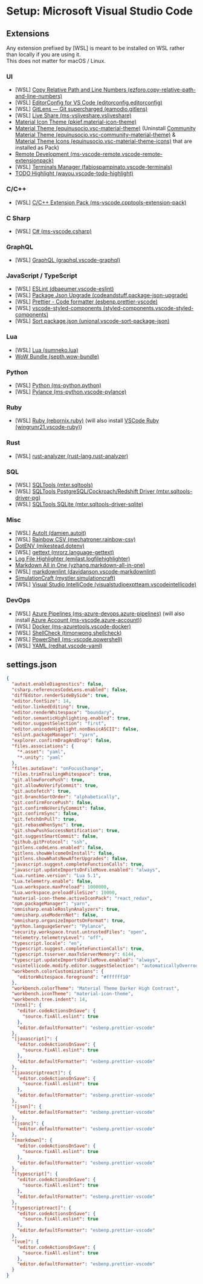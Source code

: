 # Setup: Microsoft Visual Studio Code

## Extensions

Any extension prefixed by \[WSL] is meant to be installed on WSL rather than locally if you are using it.\
This does not matter for macOS / Linux.

### UI

- \[WSL] [Copy Relative Path and Line Numbers (ezforo.copy-relative-path-and-line-numbers)](https://marketplace.visualstudio.com/items?itemName=ezforo.copy-relative-path-and-line-numbers)
- \[WSL] [EditorConfig for VS Code (editorconfig.editorconfig)](https://marketplace.visualstudio.com/items?itemName=EditorConfig.EditorConfig)
- \[WSL] [GitLens — Git supercharged (eamodio.gitlens)](https://marketplace.visualstudio.com/items?itemName=eamodio.gitlens)
- \[WSL] [Live Share (ms-vsliveshare.vsliveshare)](https://marketplace.visualstudio.com/items?itemName=ms-vsliveshare.vsliveshare)
- [Material Icon Theme (pkief.material-icon-theme)](https://marketplace.visualstudio.com/items?itemName=PKief.material-icon-theme)
- [Material Theme (equinusocio.vsc-material-theme)](https://marketplace.visualstudio.com/items?itemName=Equinusocio.vsc-material-theme) (Uninstall [Community Material Theme (equinusocio.vsc-community-material-theme)](https://marketplace.visualstudio.com/items?itemName=Equinusocio.vsc-community-material-theme) & [Material Theme Icons (equinusocio.vsc-material-theme-icons)](https://marketplace.visualstudio.com/items?itemName=Equinusocio.vsc-material-theme-icons) that are installed as Pack)
- [Remote Development (ms-vscode-remote.vscode-remote-extensionpack)](https://marketplace.visualstudio.com/items?itemName=ms-vscode-remote.vscode-remote-extensionpack)
- \[WSL] [Terminals Manager (fabiospampinato.vscode-terminals)](https://marketplace.visualstudio.com/items?itemName=fabiospampinato.vscode-terminals)
- [TODO Highlight (wayou.vscode-todo-highlight)](https://marketplace.visualstudio.com/items?itemName=wayou.vscode-todo-highlight)

### C/C++

- \[WSL] [C/C++ Extension Pack (ms-vscode.cpptools-extension-pack)](https://marketplace.visualstudio.com/items?itemName=ms-vscode.cpptools-extension-pack)

### C Sharp

- \[WSL] [C# (ms-vscode.csharp)](https://marketplace.visualstudio.com/items?itemName=ms-vscode.csharp)

### GraphQL

- \[WSL] [GraphQL (graphql.vscode-graphql)](https://marketplace.visualstudio.com/items?itemName=GraphQL.vscode-graphql)

### JavaScript / TypeScript

- \[WSL] [ESLint (dbaeumer.vscode-eslint)](https://marketplace.visualstudio.com/items?itemName=dbaeumer.vscode-eslint)
- \[WSL] [Package Json Upgrade (codeandstuff.package-json-upgrade)](https://marketplace.visualstudio.com/items?itemName=codeandstuff.package-json-upgrade)
- \[WSL] [Prettier - Code formatter (esbenp.prettier-vscode)](https://marketplace.visualstudio.com/items?itemName=esbenp.prettier-vscode)
- \[WSL] [vscode-styled-components (styled-components.vscode-styled-components)](https://marketplace.visualstudio.com/items?itemName=styled-components.vscode-styled-components)
- \[WSL] [Sort package.json (unional.vscode-sort-package-json)](https://marketplace.visualstudio.com/items?itemName=unional.vscode-sort-package-json)

### Lua

- \[WSL] [Lua (sumneko.lua)](https://marketplace.visualstudio.com/items?itemName=sumneko.lua)
- [WoW Bundle (septh.wow-bundle)](https://marketplace.visualstudio.com/items?itemName=Septh.wow-bundle)

### Python

- \[WSL] [Python (ms-python.python)](https://marketplace.visualstudio.com/items?itemName=ms-python.python)
- \[WSL] [Pylance (ms-python.vscode-pylance)](https://marketplace.visualstudio.com/items?itemName=ms-python.vscode-pylance)

### Ruby

- \[WSL] [Ruby (rebornix.ruby)](https://marketplace.visualstudio.com/items?itemName=rebornix.Ruby) (will also install [VSCode Ruby (wingrunr21.vscode-ruby)](https://marketplace.visualstudio.com/items?itemName=wingrunr21.vscode-ruby))

### Rust

- \[WSL] [rust-analyzer (rust-lang.rust-analyzer)](https://marketplace.visualstudio.com/items?itemName=rust-lang.rust-analyzer)

### SQL

- \[WSL] [SQLTools (mtxr.sqltools)](https://marketplace.visualstudio.com/items?itemName=mtxr.sqltools)
- \[WSL] [SQLTools PostgreSQL/Cockroach/Redshift Driver (mtxr.sqltools-driver-pg)](https://marketplace.visualstudio.com/items?itemName=mtxr.sqltools-driver-pg)
- \[WSL] [SQLTools SQLite (mtxr.sqltools-driver-sqlite)](https://marketplace.visualstudio.com/items?itemName=mtxr.sqltools-driver-sqlite)

### Misc

- \[WSL] [AutoIt (damien.autoit)](https://marketplace.visualstudio.com/items?itemName=Damien.autoit)
- \[WSL] [Rainbow CSV (mechatroner.rainbow-csv)](https://marketplace.visualstudio.com/items?itemName=mechatroner.rainbow-csv)
- [DotENV (mikestead.dotenv)](https://marketplace.visualstudio.com/items?itemName=mikestead.dotenv)
- \[WSL] [gettext (mrorz.language-gettext)](https://marketplace.visualstudio.com/items?itemName=mrorz.language-gettext)
- [Log File Highlighter (emilast.logfilehighlighter)](https://marketplace.visualstudio.com/items?itemName=emilast.LogFileHighlighter)
- [Markdown All in One (yzhang.markdown-all-in-one)](https://marketplace.visualstudio.com/items?itemName=yzhang.markdown-all-in-one)
- \[WSL] [markdownlint (davidanson.vscode-markdownlint)](https://marketplace.visualstudio.com/items?itemName=DavidAnson.vscode-markdownlint)
- [SimulationCraft (mystler.simulationcraft)](https://marketplace.visualstudio.com/items?itemName=Mystler.simulationcraft)
- \[WSL] [Visual Studio IntelliCode (visualstudioexptteam.vscodeintellicode)](https://marketplace.visualstudio.com/items?itemName=VisualStudioExptTeam.vscodeintellicode)

### DevOps

- \[WSL] [Azure Pipelines (ms-azure-devops.azure-pipelines)](https://marketplace.visualstudio.com/items?itemName=ms-azure-devops.azure-pipelines) (will also install [Azure Account (ms-vscode.azure-account)](https://marketplace.visualstudio.com/items?itemName=ms-vscode.azure-account))
- \[WSL] [Docker (ms-azuretools.vscode-docker)](https://marketplace.visualstudio.com/items?itemName=ms-azuretools.vscode-docker)
- \[WSL] [ShellCheck (timonwong.shellcheck)](https://marketplace.visualstudio.com/items?itemName=timonwong.shellcheck)
- \[WSL] [PowerShell (ms-vscode.powershell)](https://marketplace.visualstudio.com/items?itemName=ms-vscode.PowerShell)
- \[WSL] [YAML (redhat.vscode-yaml)](https://marketplace.visualstudio.com/items?itemName=redhat.vscode-yaml)

## settings.json

```json
{
  "autoit.enableDiagnostics": false,
  "csharp.referencesCodeLens.enabled": false,
  "diffEditor.renderSideBySide": true,
  "editor.fontSize": 14,
  "editor.linkedEditing": true,
  "editor.renderWhitespace": "boundary",
  "editor.semanticHighlighting.enabled": true,
  "editor.suggestSelection": "first",
  "editor.unicodeHighlight.nonBasicASCII": false,
  "eslint.packageManager": "yarn",
  "explorer.confirmDragAndDrop": false,
  "files.associations": {
    "*.asset": "yaml",
    "*.unity": "yaml"
  },
  "files.autoSave": "onFocusChange",
  "files.trimTrailingWhitespace": true,
  "git.allowForcePush": true,
  "git.allowNoVerifyCommit": true,
  "git.autofetch": true,
  "git.branchSortOrder": "alphabetically",
  "git.confirmForcePush": false,
  "git.confirmNoVerifyCommit": false,
  "git.confirmSync": false,
  "git.fetchOnPull": true,
  "git.rebaseWhenSync": true,
  "git.showPushSuccessNotification": true,
  "git.suggestSmartCommit": false,
  "github.gitProtocol": "ssh",
  "gitlens.codeLens.enabled": false,
  "gitlens.showWelcomeOnInstall": false,
  "gitlens.showWhatsNewAfterUpgrades": false,
  "javascript.suggest.completeFunctionCalls": true,
  "javascript.updateImportsOnFileMove.enabled": "always",
  "Lua.runtime.version": "Lua 5.1",
  "Lua.telemetry.enable": false,
  "Lua.workspace.maxPreload": 1000000,
  "Lua.workspace.preloadFileSize": 10000,
  "material-icon-theme.activeIconPack": "react_redux",
  "npm.packageManager": "yarn",
  "omnisharp.enableRoslynAnalyzers": true,
  "omnisharp.useModernNet": false,
  "omnisharp.organizeImportsOnFormat": true,
  "python.languageServer": "Pylance",
  "security.workspace.trust.untrustedFiles": "open",
  "telemetry.telemetryLevel": "off",
  "typescript.locale": "en",
  "typescript.suggest.completeFunctionCalls": true,
  "typescript.tsserver.maxTsServerMemory": 6144,
  "typescript.updateImportsOnFileMove.enabled": "always",
  "vsintellicode.modify.editor.suggestSelection": "automaticallyOverrodeDefaultValue",
  "workbench.colorCustomizations": {
    "editorWhitespace.foreground": "#ffffff10"
  },
  "workbench.colorTheme": "Material Theme Darker High Contrast",
  "workbench.iconTheme": "material-icon-theme",
  "workbench.tree.indent": 14,
  "[html]": {
    "editor.codeActionsOnSave": {
      "source.fixAll.eslint": true
    },
    "editor.defaultFormatter": "esbenp.prettier-vscode"
  },
  "[javascript]": {
    "editor.codeActionsOnSave": {
      "source.fixAll.eslint": true
    },
    "editor.defaultFormatter": "esbenp.prettier-vscode"
  },
  "[javascriptreact]": {
    "editor.codeActionsOnSave": {
      "source.fixAll.eslint": true
    },
    "editor.defaultFormatter": "esbenp.prettier-vscode"
  },
  "[json]": {
    "editor.defaultFormatter": "esbenp.prettier-vscode"
  },
  "[jsonc]": {
    "editor.defaultFormatter": "esbenp.prettier-vscode"
  },
  "[markdown]": {
    "editor.codeActionsOnSave": {
      "source.fixAll.eslint": true
    },
    "editor.defaultFormatter": "esbenp.prettier-vscode"
  },
  "[typescript]": {
    "editor.codeActionsOnSave": {
      "source.fixAll.eslint": true
    },
    "editor.defaultFormatter": "esbenp.prettier-vscode"
  },
  "[typescriptreact]": {
    "editor.codeActionsOnSave": {
      "source.fixAll.eslint": true
    },
    "editor.defaultFormatter": "esbenp.prettier-vscode"
  },
  "[vue]": {
    "editor.codeActionsOnSave": {
      "source.fixAll.eslint": true
    },
    "editor.defaultFormatter": "esbenp.prettier-vscode"
  }
}
```
